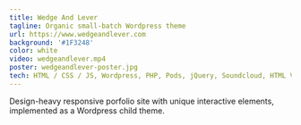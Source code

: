 ```yaml
---
title: Wedge And Lever
tagline: Organic small-batch Wordpress theme
url: https://www.wedgeandlever.com
background: '#1F3248'
color: white
video: wedgeandlever.mp4
poster: wedgeandlever-poster.jpg
tech: HTML / CSS / JS, Wordpress, PHP, Pods, jQuery, Soundcloud, HTML Video
---
```


Design-heavy responsive porfolio site with unique interactive elements, implemented as a Wordpress child theme.
